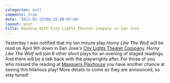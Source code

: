 ```yaml
---
categories: null
comments: true
date: '2013-02-25T09:35:00-07:00'
layout: post
title: Reading With City Lights Theater Company in San Jose
---
```


Yesterday I was notified that my ten minute play *Horny Like The Wolf* will be read on April 9th down in San Jose's [City Lights Theater Company](http://obsidianartspace.org/big-head-productions.html). *Horny Like The Wolf* will join 6 other short plays for an evening of staged readings. And there will be a talk back with the playwrights after. For those of you who missed the reading at [Masquers Playhouse](http://www.masquers.org/) you have another chance at seeing this hilarious play! More details to come as they are announced, so stay tuned!